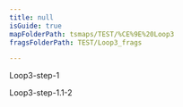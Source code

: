 ```yaml
---
title: null
isGuide: true
mapFolderPath: tsmaps/TEST/%CE%9E%20Loop3
fragsFolderPath: TEST/Loop3_frags

---
```



<!-- tsGuideRenderComment {"guide":{"id":"hz7jTy1yG","path":"TEST","fragmentFolderPath":"TEST/Loop3_frags"},"fragment":{"id":"hz7jTy1yG","topLevelMapKey":"g2Oc1000Gr","mapKeyChain":"g2Oc1000Gr","guideID":"hz7jTy0OP","guidePath":"c:/GitHub/MuddySpud/MuddySpud.github.io/tsmaps/TEST/Loop3.tsmap","c":null,"chartKey":"g2Oc1000Gr","options":[]}} -->

Loop3-step-1

Loop3-step-1.1-2


